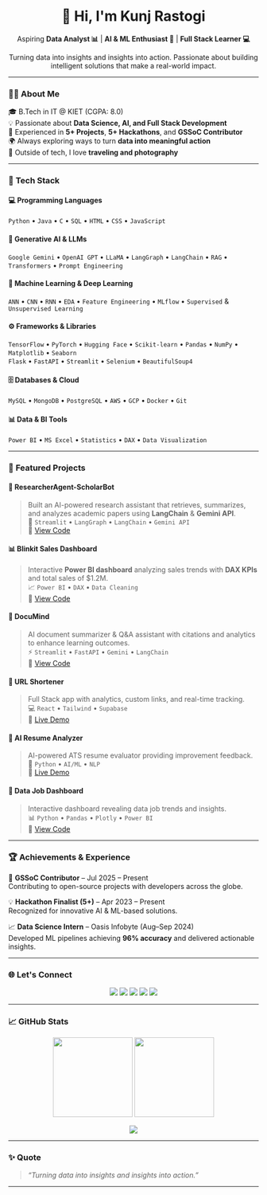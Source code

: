 <h1 align="center">👋 Hi, I'm Kunj Rastogi</h1>

<p align="center">
  Aspiring <b>Data Analyst 📊</b> | <b>AI & ML Enthusiast 🤖</b> | <b>Full Stack Learner 💻</b>  
</p>

<p align="center">
  Turning data into insights and insights into action.  
  Passionate about building intelligent solutions that make a real-world impact.
</p>


---

### 👨‍💻 **About Me**
🎓 B.Tech in IT @ KIET (CGPA: 8.0)  
💡 Passionate about **Data Science, AI, and Full Stack Development**  
🚀 Experienced in **5+ Projects**, **5+ Hackathons**, and **GSSoC Contributor**  
🌍 Always exploring ways to turn **data into meaningful action**  
📸 Outside of tech, I love **traveling and photography**  

---

### 🧠 **Tech Stack**

#### 💻 Programming Languages  
`Python` • `Java` • `C` • `SQL` • `HTML` • `CSS` • `JavaScript`

#### 🤖 Generative AI & LLMs  
`Google Gemini` • `OpenAI GPT` • `LLaMA` • `LangGraph` • `LangChain` • `RAG` • `Transformers` • `Prompt Engineering`

#### 🧩 Machine Learning & Deep Learning  
`ANN` • `CNN` • `RNN` • `EDA` • `Feature Engineering` • `MLflow` • `Supervised` & `Unsupervised Learning`

#### ⚙️ Frameworks & Libraries  
`TensorFlow` • `PyTorch` • `Hugging Face` • `Scikit-learn` • `Pandas` • `NumPy` • `Matplotlib` • `Seaborn`  
`Flask` • `FastAPI` • `Streamlit` • `Selenium` • `BeautifulSoup4`

#### 🗄️ Databases & Cloud  
`MySQL` • `MongoDB` • `PostgreSQL` • `AWS` • `GCP` • `Docker` • `Git`

#### 📊 Data & BI Tools  
`Power BI` • `MS Excel` • `Statistics` • `DAX` • `Data Visualization`

---

### 🚀 **Featured Projects**

#### 🧠 ResearcherAgent-ScholarBot  
> Built an AI-powered research assistant that retrieves, summarizes, and analyzes academic papers using **LangChain** & **Gemini API**.  
🧩 `Streamlit` • `LangGraph` • `LangChain` • `Gemini API`  
🔗 [View Code](#)

#### 📊 Blinkit Sales Dashboard  
> Interactive **Power BI dashboard** analyzing sales trends with **DAX KPIs** and total sales of $1.2M.  
📈 `Power BI` • `DAX` • `Data Cleaning`  
🔗 [View Code](#)

#### 🧾 DocuMind  
> AI document summarizer & Q&A assistant with citations and analytics to enhance learning outcomes.  
⚡ `Streamlit` • `FastAPI` • `Gemini` • `LangChain`  
🔗 [View Code](#)

#### 🔗 URL Shortener  
> Full Stack app with analytics, custom links, and real-time tracking.  
💻 `React` • `Tailwind` • `Supabase`  
🔗 [Live Demo](#)

#### 🧰 AI Resume Analyzer  
> AI-powered ATS resume evaluator providing improvement feedback.  
🧠 `Python` • `AI/ML` • `NLP`  
🔗 [Live Demo](#)

#### 💼 Data Job Dashboard  
> Interactive dashboard revealing data job trends and insights.  
📊 `Python` • `Pandas` • `Plotly` • `Power BI`  
🔗 [View Code](#)

---

### 🏆 **Achievements & Experience**

🏅 **GSSoC Contributor** – Jul 2025 – Present  
Contributing to open-source projects with developers across the globe.  

💡 **Hackathon Finalist (5+)** – Apr 2023 – Present  
Recognized for innovative AI & ML-based solutions.  

📈 **Data Science Intern** – Oasis Infobyte (Aug–Sep 2024)  
Developed ML pipelines achieving **96% accuracy** and delivered actionable insights.

---

### 🌐 **Let's Connect**

<p align="center">
  <a href="mailto:kunjrastogi2919@gmail.com"><img src="https://img.shields.io/badge/Gmail-D14836?style=for-the-badge&logo=gmail&logoColor=white"/></a>
  <a href="https://www.linkedin.com/in/kunjrastogi"><img src="https://img.shields.io/badge/LinkedIn-0A66C2?style=for-the-badge&logo=linkedin&logoColor=white"/></a>
  <a href="https://github.com/Techykunj"><img src="https://img.shields.io/badge/GitHub-171515?style=for-the-badge&logo=github&logoColor=white"/></a>
  <a href="https://x.com/kunj_rasto97269"><img src="https://img.shields.io/badge/Twitter-000000?style=for-the-badge&logo=x&logoColor=white"/></a>
  <a href="https://kunjportfolia.netlify.app/"><img src="https://img.shields.io/badge/Portfolio-37C978?style=for-the-badge&logo=About.me&logoColor=white"/></a>
</p>

---

### 📈 **GitHub Stats**

<p align="center">
  <img src="https://github-readme-stats.vercel.app/api?username=kunjrastogi&show_icons=true&theme=vue&hide_border=true" height="160px"/>
  <img src="https://github-readme-stats.vercel.app/api/top-langs/?username=kunjrastogi&layout=compact&theme=vue&hide_border=true" height="160px"/>
</p>

<p align="center">
  <img src="https://github-profile-summary-cards.vercel.app/api/cards/profile-details?username=kunjrastogi&theme=vue"/>
</p>

---

### ✨ **Quote**
> _“Turning data into insights and insights into action.”_

---



